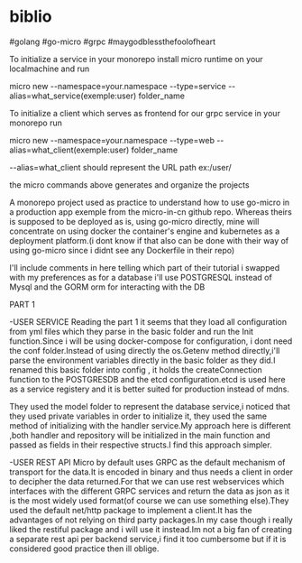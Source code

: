 # biblio

#golang #go-micro #grpc #maygodblessthefoolofheart

To initialize a service in your monorepo install micro runtime on your localmachine and run

micro new --namespace=your.namespace --type=service --alias=what_service(exemple:user) folder_name

To initialize a client which serves as frontend for our grpc service in your monorepo run

micro new --namespace=your.namespace --type=web --alias=what_client(exemple:user) folder_name

--alias=what_client should represent the URL path ex:/user/

the micro commands above generates and organize the projects

A monorepo project used as practice to understand how to use go-micro in a production app exemple from the micro-in-cn github repo.
Whereas theirs is supposed to be deployed as is, using go-micro directly, mine will concentrate on using docker the container's engine and kubernetes as a deployment platform.(i dont know if that also can be done with their way of using go-micro since i didnt see any Dockerfile in their repo)

I'll include comments in here telling which part of their tutorial i swapped with my preferences
as for a database i'll use POSTGRESQL instead of Mysql and the GORM orm for interacting with the DB

PART 1

-USER SERVICE
Reading the part 1 it seems that they load all configuration from yml files which they parse in the basic folder and run the Init function.Since i will be using docker-compose for configuration, i dont need the conf folder.Instead of using directly the os.Getenv method directly,i'll parse the environment variables directly in the basic folder as they did.I renamed this basic folder into config , it holds the createConnection function to the POSTGRESDB and the etcd configuration.etcd is used here as a service registery and it is better suited for production instead of mdns.

They used the model folder to represent the database service,i noticed that they used private variables in order to initialize it, they used the same method of initializing with the handler service.My approach here is different ,both handler and repository will be initialized in the main function and passed as fields in their respective structs.I find this approach simpler. 

-USER REST API
Micro by default uses GRPC as the default mechanism of transport for the data.It is encoded in
binary and thus needs a client in order to decipher the data returned.For that we can use rest webservices which interfaces with the different GRPC services and return the data as json as it is
the most widely used format(of course we can use something else).They used the default net/http package to implement a client.It has the advantages of not relying on third party packages.In my case though i really liked the restiful package and i will use it instead.Im not a big fan of creating a separate rest api per backend service,i find it too cumbersome but if it is considered good practice then ill oblige.




